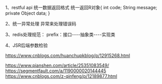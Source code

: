 1、restful api 统一数据返回格式
    统一返回R对象{
        int code;
        String message;
        private Object data;
    }
    
 
 2、统一异常处理
    异常来处理错误码
    
    
 3、redis处理规范：
    prefix：接口----抽象类----实现类
    
  
  4、JSR后端参数检验
  
  https://www.cnblogs.com/huanchupkblog/p/12915268.html


https://www.pianshen.com/article/25351083549/
https://segmentfault.com/a/1190000020144445
https://www.cnblogs.com/z-qinfeng/p/12189877.html
